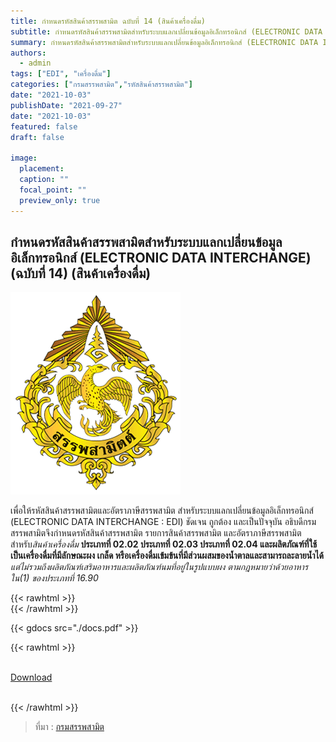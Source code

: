 ```yaml
---
title: กำหนดรหัสสินค้าสรรพสามิต ฉบับที่ 14 (สินค้าเครื่องดื่ม)
subtitle: กำหนดรหัสสินค้าสรรพสามิตสำหรับระบบแลกเปลี่ยนข้อมูลอิเล็กทรอนิกส์ (ELECTRONIC DATA INTERCHANGE) (ฉบับที่ 14) (สินค้าเครื่องดื่ม)
summary: กำหนดรหัสสินค้าสรรพสามิตสำหรับระบบแลกเปลี่ยนข้อมูลอิเล็กทรอนิกส์ (ELECTRONIC DATA INTERCHANGE) (ฉบับที่ 14) (สินค้าเครื่องดื่ม)
authors:
  - admin
tags: ["EDI", "เครื่องดื่ม"]
categories: ["กรมสรรพสามิต","รหัสสินค้าสรรพสามิต"]
date: "2021-10-03"
publishDate: "2021-09-27"
date: "2021-10-03"
featured: false
draft: false

image:
  placement:
  caption: ""
  focal_point: ""
  preview_only: true
---
```


## กำหนดรหัสสินค้าสรรพสามิตสำหรับระบบแลกเปลี่ยนข้อมูลอิเล็กทรอนิกส์ (ELECTRONIC DATA INTERCHANGE) (ฉบับที่ 14) (สินค้าเครื่องดื่ม)

![](featured.png)

เพื่อให้รหัสสินค้าสรรพสามิตและอัตราภาษีสรรพสามิต สำหรับระบบแลกเปลี่ยนข้อมูลอิเล็กทรอนิกส์ (ELECTRONIC DATA INTERCHANGE : EDI) ชัดเจน ถูกต้อง และเป็นปัจจุบัน อธิบดีกรมสรรพสามิตจึงกำหนดรหัสสินค้าสรรพสามิต รายการสินค้าสรรพสามิต และอัตราภาษีสรรพสามิต สำหรับ*สินค้าเครื่องดื่ม* **ประเภทที่ 02.02 ประเภทที่ 02.03 ประเภทที่ 02.04 และผลิตภัณฑ์ที่ใช้เป็นเครื่องดื่มที่มีลักษณะผง เกล็ด หรือเครื่องดื่มเข้มข้นที่มีส่วนผสมของน้ำตาลและสามารถละลายน้ำได้** *แต่ไม่รวมถึงผลิตภัณฑ์เสริมอาหารและผลิตภัณฑ์นมที่อยู่ในรูปแบบผง ตามกฎหมายว่าด้วยอาหาร ใน(1) ของประเภทที่ 16.90*

{{< rawhtml >}}
<br>
{{< /rawhtml >}}

{{< gdocs src="./docs.pdf" >}}

{{< rawhtml >}}
<br>

<br>
<div class="article-tags">
<a class="badge badge-danger" href="./docs.pdf" target="_blank" id="download_files_new">Download</a>

</div>
<br>

{{< /rawhtml >}}

> ที่มา : [กรมสรรพสามิต](http://edi.excise.go.th/system/upload/0015.pdf)